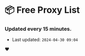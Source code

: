 # :package: Free Proxy List
### Updated every 15 minutes.

- Last updated: `2024-04-30 09:04`

:heart:
